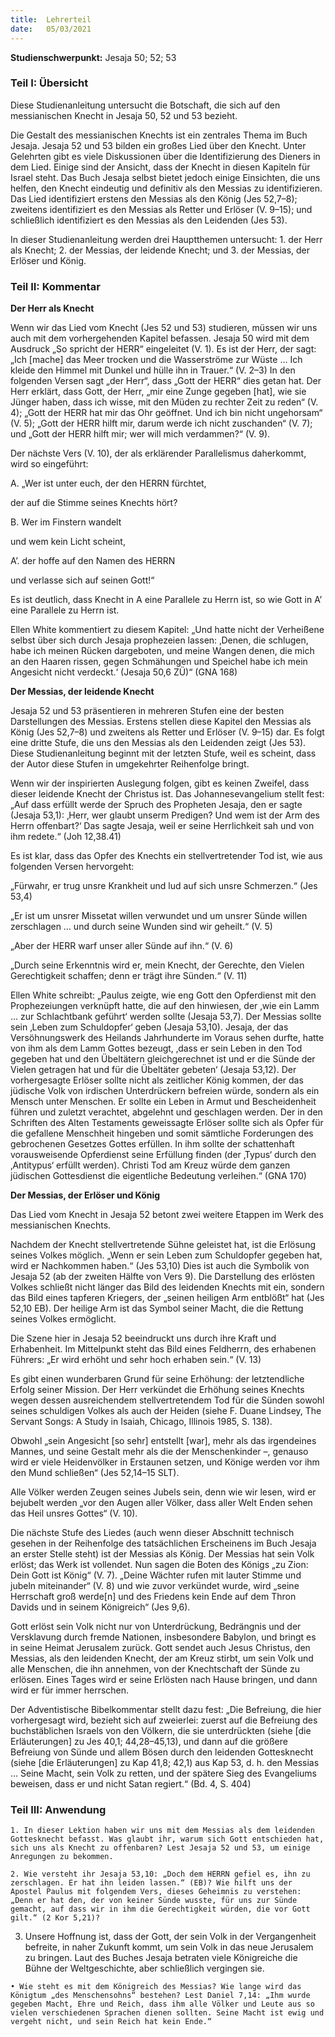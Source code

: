 ```yaml
---
title:  Lehrerteil
date:   05/03/2021
---
```


**Studienschwerpunkt:**
Jesaja 50; 52; 53

### Teil I: Übersicht

Diese Studienanleitung untersucht die Botschaft, die sich auf den messianischen Knecht in Jesaja 50, 52 und 53 bezieht.

Die Gestalt des messianischen Knechts ist ein zentrales Thema im Buch Jesaja. Jesaja 52 und 53 bilden ein großes Lied über den Knecht. Unter Gelehrten gibt es viele Diskussionen über die Identifizierung des Dieners in dem Lied. Einige sind der Ansicht, dass der Knecht in diesen Kapiteln für Israel steht. Das Buch Jesaja selbst bietet jedoch einige Einsichten, die uns helfen, den Knecht eindeutig und definitiv als den Messias zu identifizieren. Das Lied identifiziert erstens den Messias als den König (Jes 52,7–8); zweitens identifiziert es den Messias als Retter und Erlöser (V. 9–15); und schließlich identifiziert es den Messias als den Leidenden (Jes 53).

In dieser Studienanleitung werden drei Hauptthemen untersucht: 1. der Herr als Knecht; 2. der Messias, der leidende Knecht; und 3. der Messias, der Erlöser und König.

### Teil II: Kommentar

**Der Herr als Knecht**

Wenn wir das Lied vom Knecht (Jes 52 und 53) studieren, müssen wir uns auch mit dem vorhergehenden Kapitel befassen. Jesaja 50 wird mit dem Ausdruck „So spricht der HERR“ eingeleitet (V. 1). Es ist der Herr, der sagt: „Ich [mache] das Meer trocken und die Wasserströme zur Wüste … Ich kleide den Himmel mit Dunkel und hülle ihn in Trauer.“ (V. 2–3) In den folgenden Versen sagt „der Herr“, dass „Gott der HERR“ dies getan hat. Der Herr erklärt, dass Gott, der Herr, „mir eine Zunge gegeben [hat], wie sie Jünger haben, dass ich wisse, mit den Müden zu rechter Zeit zu reden“ (V. 4); „Gott der HERR hat mir das Ohr geöffnet. Und ich bin nicht ungehorsam“ (V. 5); „Gott der HERR hilft mir, darum werde ich nicht zuschanden“ (V. 7); und „Gott der HERR hilft mir; wer will mich verdammen?“ (V. 9).

Der nächste Vers (V. 10), der als erklärender Parallelismus daherkommt, wird so eingeführt:

A. „Wer ist unter euch, der den HERRN fürchtet,

der auf die Stimme seines Knechts hört?

B. Wer im Finstern wandelt

und wem kein Licht scheint,

A’. der hoffe auf den Namen des HERRN

und verlasse sich auf seinen Gott!“

Es ist deutlich, dass Knecht in A eine Parallele zu Herrn ist, so wie Gott in A’ eine Parallele zu Herrn ist.

Ellen White kommentiert zu diesem Kapitel: „Und hatte nicht der Verheißene selbst über sich durch Jesaja prophezeien lassen: ‚Denen, die schlugen, habe ich meinen Rücken dargeboten, und meine Wangen denen, die mich an den Haaren rissen, gegen Schmähungen und Speichel habe ich mein Angesicht nicht verdeckt.‘ (Jesaja 50,6 ZÜ)“ (GNA 168)

**Der Messias, der leidende Knecht**

Jesaja 52 und 53 präsentieren in mehreren Stufen eine der besten Darstellungen des Messias. Erstens stellen diese Kapitel den Messias als König (Jes 52,7–8) und zweitens als Retter und Erlöser (V. 9–15) dar. Es folgt eine dritte Stufe, die uns den Messias als den Leidenden zeigt (Jes 53). Diese Studienanleitung beginnt mit der letzten Stufe, weil es scheint, dass der Autor diese Stufen in umgekehrter Reihenfolge bringt.

Wenn wir der inspirierten Auslegung folgen, gibt es keinen Zweifel, dass dieser leidende Knecht der Christus ist. Das Johannesevangelium stellt fest: „Auf dass erfüllt werde der Spruch des Propheten Jesaja, den er sagte (Jesaja 53,1): ‚Herr, wer glaubt unserm Predigen? Und wem ist der Arm des Herrn offenbart?‘ Das sagte Jesaja, weil er seine Herrlichkeit sah und von ihm redete.“ (Joh 12,38.41)

Es ist klar, dass das Opfer des Knechts ein stellvertretender Tod ist, wie aus folgenden Versen hervorgeht:

„Fürwahr, er trug unsre Krankheit und lud auf sich unsre Schmerzen.“ (Jes 53,4)

„Er ist um unsrer Missetat willen verwundet und um unsrer Sünde willen zerschlagen … und durch seine Wunden sind wir geheilt.“ (V. 5)

„Aber der HERR warf unser aller Sünde auf ihn.“ (V. 6)

„Durch seine Erkenntnis wird er, mein Knecht, der Gerechte, den Vielen Gerechtigkeit schaffen; denn er trägt ihre Sünden.“ (V. 11)

Ellen White schreibt: „Paulus zeigte, wie eng Gott den Opferdienst mit den Prophezeiungen verknüpft hatte, die auf den hinwiesen, der ‚wie ein Lamm … zur Schlachtbank geführt‘ werden sollte (Jesaja 53,7). Der Messias sollte sein ‚Leben zum Schuldopfer‘ geben (Jesaja 53,10). Jesaja, der das Versöhnungswerk des Heilands Jahrhunderte im Voraus sehen durfte, hatte von ihm als dem Lamm Gottes bezeugt, ‚dass er sein Leben in den Tod gegeben hat und den Übeltätern gleichgerechnet ist und er die Sünde der Vielen getragen hat und für die Übeltäter gebeten‘ (Jesaja 53,12). Der vorhergesagte Erlöser sollte nicht als zeitlicher König kommen, der das jüdische Volk von irdischen Unterdrückern befreien würde, sondern als ein Mensch unter Menschen. Er sollte ein Leben in Armut und Bescheidenheit führen und zuletzt verachtet, abgelehnt und geschlagen werden. Der in den Schriften des Alten Testaments geweissagte Erlöser sollte sich als Opfer für die gefallene Menschheit hingeben und somit sämtliche Forderungen des gebrochenen Gesetzes Gottes erfüllen. In ihm sollte der schattenhaft vorausweisende Opferdienst seine Erfüllung finden (der ‚Typus‘ durch den ‚Antitypus‘ erfüllt werden). Christi Tod am Kreuz würde dem ganzen jüdischen Gottesdienst die eigentliche Bedeutung verleihen.“ (GNA 170)

**Der Messias, der Erlöser und König**

Das Lied vom Knecht in Jesaja 52 betont zwei weitere Etappen im Werk des messianischen Knechts.

Nachdem der Knecht stellvertretende Sühne geleistet hat, ist die Erlösung seines Volkes möglich. „Wenn er sein Leben zum Schuldopfer gegeben hat, wird er Nachkommen haben.“ (Jes 53,10) Dies ist auch die Symbolik von Jesaja 52 (ab der zweiten Hälfte von Vers 9). Die Darstellung des erlösten Volkes schließt nicht länger das Bild des leidenden Knechts mit ein, sondern das Bild eines tapferen Kriegers, der „seinen heiligen Arm entblößt“ hat (Jes 52,10 EB). Der heilige Arm ist das Symbol seiner Macht, die die Rettung seines Volkes ermöglicht.

Die Szene hier in Jesaja 52 beeindruckt uns durch ihre Kraft und Erhabenheit. Im Mittelpunkt steht das Bild eines Feldherrn, des erhabenen Führers: „Er wird erhöht und sehr hoch erhaben sein.“ (V. 13)

Es gibt einen wunderbaren Grund für seine Erhöhung: der letztendliche Erfolg seiner Mission. Der Herr verkündet die Erhöhung seines Knechts wegen dessen ausreichendem stellvertretendem Tod für die Sünden sowohl seines schuldigen Volkes als auch der Heiden (siehe F. Duane Lindsey, The Servant Songs: A Study in Isaiah, Chicago, Illinois 1985, S. 138).

Obwohl „sein Angesicht [so sehr] entstellt [war], mehr als das irgendeines Mannes, und seine Gestalt mehr als die der Menschenkinder –, genauso wird er viele Heidenvölker in Erstaunen setzen, und Könige werden vor ihm den Mund schließen“ (Jes 52,14–15 SLT).

Alle Völker werden Zeugen seines Jubels sein, denn wie wir lesen, wird er bejubelt werden „vor den Augen aller Völker, dass aller Welt Enden sehen das Heil unsres Gottes“ (V. 10).

Die nächste Stufe des Liedes (auch wenn dieser Abschnitt technisch gesehen in der Reihenfolge des tatsächlichen Erscheinens im Buch Jesaja an erster Stelle steht) ist der Messias als König. Der Messias hat sein Volk erlöst; das Werk ist vollendet. Nun sagen die Boten des Königs „zu Zion: Dein Gott ist König“ (V. 7). „Deine Wächter rufen mit lauter Stimme und jubeln miteinander“ (V. 8) und wie zuvor verkündet wurde, wird „seine Herrschaft groß werde[n] und des Friedens kein Ende auf dem Thron Davids und in seinem Königreich“ (Jes 9,6).

Gott erlöst sein Volk nicht nur von Unterdrückung, Bedrängnis und der Versklavung durch fremde Nationen, insbesondere Babylon, und bringt es in seine Heimat Jerusalem zurück. Gott sendet auch Jesus Christus, den Messias, als den leidenden Knecht, der am Kreuz stirbt, um sein Volk und alle Menschen, die ihn annehmen, von der Knechtschaft der Sünde zu erlösen. Eines Tages wird er seine Erlösten nach Hause bringen, und dann wird er für immer herrschen.

Der Adventistische Bibelkommentar stellt dazu fest: „Die Befreiung, die hier vorhergesagt wird, bezieht sich auf zweierlei: zuerst auf die Befreiung des buchstäblichen Israels von den Völkern, die sie unterdrückten (siehe [die Erläuterungen] zu Jes 40,1; 44,28–45,13), und dann auf die größere Befreiung von Sünde und allem Bösen durch den leidenden Gottesknecht (siehe [die Erläuterungen] zu Kap 41,8; 42,1) aus Kap 53, d. h. den Messias … Seine Macht, sein Volk zu retten, und der spätere Sieg des Evangeliums beweisen, dass er und nicht Satan regiert.“ (Bd. 4, S. 404)

### Teil III: Anwendung

`1. In dieser Lektion haben wir uns mit dem Messias als dem leidenden Gottesknecht befasst. Was glaubt ihr, warum sich Gott entschieden hat, sich uns als Knecht zu offenbaren? Lest Jesaja 52 und 53, um einige Anregungen zu bekommen.`

`2. Wie versteht ihr Jesaja 53,10: „Doch dem HERRN gefiel es, ihn zu zerschlagen. Er hat ihn leiden lassen.“ (EB)? Wie hilft uns der Apostel Paulus mit folgendem Vers, dieses Geheimnis zu verstehen: „Denn er hat den, der von keiner Sünde wusste, für uns zur Sünde gemacht, auf dass wir in ihm die Gerechtigkeit würden, die vor Gott gilt.“ (2 Kor 5,21)?`

3. Unsere Hoffnung ist, dass der Gott, der sein Volk in der Vergangenheit befreite, in naher Zukunft kommt, um sein Volk in das neue Jerusalem zu bringen. Laut des Buches Jesaja betraten viele Königreiche die Bühne der Weltgeschichte, aber schließlich vergingen sie.

`• Wie steht es mit dem Königreich des Messias? Wie lange wird das Königtum „des Menschensohns“ bestehen? Lest Daniel 7,14: „Ihm wurde gegeben Macht, Ehre und Reich, dass ihm alle Völker und Leute aus so vielen verschiedenen Sprachen dienen sollten. Seine Macht ist ewig und vergeht nicht, und sein Reich hat kein Ende.“`